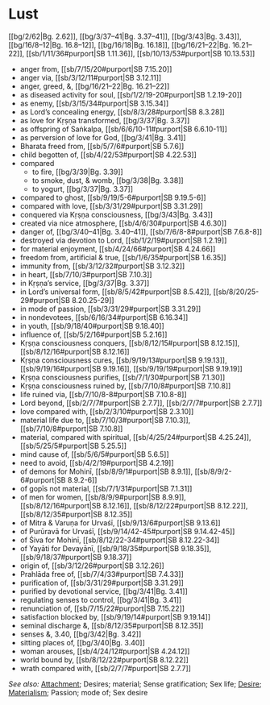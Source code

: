 # Lust

[[bg/2/62|Bg. 2.62]], [[bg/3/37–41|Bg. 3.37–41]], [[bg/3/43|Bg. 3.43]], [[bg/16/8–12|Bg. 16.8–12]], [[bg/16/18|Bg. 16.18]], [[bg/16/21–22|Bg. 16.21–22]], [[sb/1/11/36#purport|SB 1.11.36]], [[sb/10/13/53#purport|SB 10.13.53]]

* anger from, [[sb/7/15/20#purport|SB 7.15.20]]
* anger via, [[sb/3/12/11#purport|SB 3.12.11]]
* anger, greed, &, [[bg/16/21–22|Bg. 16.21–22]]
* as diseased activity for soul, [[sb/1/2/19-20#purport|SB 1.2.19-20]]
* as enemy, [[sb/3/15/34#purport|SB 3.15.34]]
* as Lord’s concealing energy, [[sb/8/3/28#purport|SB 8.3.28]]
* as love for Kṛṣṇa transformed, [[bg/3/37|Bg. 3.37]]
* as offspring of Saṅkalpa, [[sb/6/6/10-11#purport|SB 6.6.10-11]]
* as perversion of love for God, [[bg/3/41|Bg. 3.41]]
* Bharata freed from, [[sb/5/7/6#purport|SB 5.7.6]]
* child begotten of, [[sb/4/22/53#purport|SB 4.22.53]]
* compared
  * to fire, [[bg/3/39|Bg. 3.39]]
  * to smoke, dust, & womb, [[bg/3/38|Bg. 3.38]]
  * to yogurt, [[bg/3/37|Bg. 3.37]]
* compared to ghost, [[sb/9/19/5-6#purport|SB 9.19.5-6]]
* compared with love, [[sb/3/31/29#purport|SB 3.31.29]]
* conquered via Kṛṣṇa consciousness, [[bg/3/43|Bg. 3.43]]
* created via nice atmosphere, [[sb/4/6/30#purport|SB 4.6.30]]
* danger of, [[bg/3/40–41|Bg. 3.40–41]], [[sb/7/6/8-8#purport|SB 7.6.8-8]]
* destroyed via devotion to Lord, [[sb/1/2/19#purport|SB 1.2.19]]
* for material enjoyment, [[sb/4/24/66#purport|SB 4.24.66]]
* freedom from, artificial & true, [[sb/1/6/35#purport|SB 1.6.35]]
* immunity from, [[sb/3/12/32#purport|SB 3.12.32]]
* in heart, [[sb/7/10/3#purport|SB 7.10.3]]
* in Kṛṣṇa’s service, [[bg/3/37|Bg. 3.37]]
* in Lord’s universal form, [[sb/8/5/42#purport|SB 8.5.42]], [[sb/8/20/25-29#purport|SB 8.20.25-29]]
* in mode of passion, [[sb/3/31/29#purport|SB 3.31.29]]
* in nondevotees, [[sb/6/16/34#purport|SB 6.16.34]]
* in youth, [[sb/9/18/40#purport|SB 9.18.40]]
* influence of, [[sb/5/2/16#purport|SB 5.2.16]]
* Kṛṣṇa consciousness conquers, [[sb/8/12/15#purport|SB 8.12.15]], [[sb/8/12/16#purport|SB 8.12.16]]
* Kṛṣṇa consciousness cures, [[sb/9/19/13#purport|SB 9.19.13]], [[sb/9/19/16#purport|SB 9.19.16]], [[sb/9/19/19#purport|SB 9.19.19]]
* Kṛṣṇa consciousness purifies, [[sb/7/1/30#purport|SB 7.1.30]]
* Kṛṣṇa consciousness ruined by, [[sb/7/10/8#purport|SB 7.10.8]]
* life ruined via, [[sb/7/10/8-8#purport|SB 7.10.8-8]]
* Lord beyond, [[sb/2/7/7#purport|SB 2.7.7]], [[sb/2/7/7#purport|SB 2.7.7]]
* love compared with, [[sb/2/3/10#purport|SB 2.3.10]]
* material life due to, [[sb/7/10/3#purport|SB 7.10.3]], [[sb/7/10/8#purport|SB 7.10.8]]
* material, compared with spiritual, [[sb/4/25/24#purport|SB 4.25.24]], [[sb/5/25/5#purport|SB 5.25.5]]
* mind cause of, [[sb/5/6/5#purport|SB 5.6.5]]
* need to avoid, [[sb/4/2/19#purport|SB 4.2.19]]
* of demons for Mohinī, [[sb/8/9/1#purport|SB 8.9.1]], [[sb/8/9/2-6#purport|SB 8.9.2-6]]
* of gopīs not material, [[sb/7/1/31#purport|SB 7.1.31]]
* of men for women, [[sb/8/9/9#purport|SB 8.9.9]], [[sb/8/12/16#purport|SB 8.12.16]], [[sb/8/12/22#purport|SB 8.12.22]], [[sb/8/12/35#purport|SB 8.12.35]]
* of Mitra & Varuṇa for Urvaśī, [[sb/9/13/6#purport|SB 9.13.6]]
* of Purūravā for Urvaśī, [[sb/9/14/42-45#purport|SB 9.14.42-45]]
* of Śiva for Mohinī, [[sb/8/12/22-34#purport|SB 8.12.22-34]]
* of Yayāti for Devayānī, [[sb/9/18/35#purport|SB 9.18.35]], [[sb/9/18/37#purport|SB 9.18.37]]
* origin of, [[sb/3/12/26#purport|SB 3.12.26]]
* Prahlāda free of, [[sb/7/4/33#purport|SB 7.4.33]]
* purification of, [[sb/3/31/29#purport|SB 3.31.29]]
* purified by devotional service, [[bg/3/41|Bg. 3.41]]
* regulating senses to control, [[bg/3/41|Bg. 3.41]]
* renunciation of, [[sb/7/15/22#purport|SB 7.15.22]]
* satisfaction blocked by, [[sb/9/19/14#purport|SB 9.19.14]]
* seminal discharge &, [[sb/8/12/35#purport|SB 8.12.35]]
* senses &, 3.40, [[bg/3/42|Bg. 3.42]]
* sitting places of, [[bg/3/40|Bg. 3.40]]
* woman arouses, [[sb/4/24/12#purport|SB 4.24.12]]
* world bound by, [[sb/8/12/22#purport|SB 8.12.22]]
* wrath compared with, [[sb/2/7/7#purport|SB 2.7.7]]

*See also:* [Attachment](entries/attachment.md); Desires; material; Sense gratification; Sex life; [Desire](entries/desire.md); [Materialism](entries/materialism.md); Passion; mode of; Sex desire
